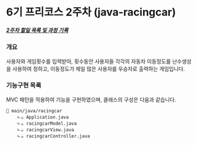 # 6기 프리코스 2주차 (java-racingcar)

##### [2주차 할일 목록 및 과정 기록](/priority.md)

### 개요

사용자와 게임횟수를 입력받아, 횟수동안 사용자들 각각의 자동차 이동정도를 난수생성을 사용하여 정하고, 이동정도가 제일 많은 사용자를 우승자로 출력하는 게임입니다.

### 기능구현 목록

MVC 패턴을 적용하여 기능을 구현하였으며, 클래스의 구성은 다음과 같습니다.

```
📁 main/java/racingcar
    ㄴ☕ Application.java
    ㄴ☕ racingcarModel.java
    ㄴ☕ racingcarView.java
    ㄴ☕ racingcarController.java
```


